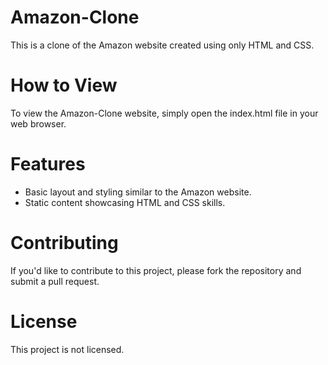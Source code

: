 # Amazon-Clone

This is a clone of the Amazon website created using only HTML and CSS.

<h1>How to View</h1>
To view the Amazon-Clone website, simply open the index.html file in your web browser.

<h1>Features</h1>
<ul>
<li>
Basic layout and styling similar to the Amazon website.</li>
<li>
Static content showcasing HTML and CSS skills.</li></ul>
<h1>Contributing</h1>
If you'd like to contribute to this project, please fork the repository and submit a pull request.

<h1>License</h1>
This project is not licensed.
